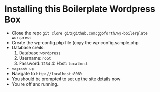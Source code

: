 Installing this Boilerplate Wordpress Box
=========================================

* Clone the repo `git clone git@github.com:ggoforth/wp-boilerplate wordpress`
* Create the wp-config.php file (copy the wp-config.sample.php
* Database creds:
    1. Database: `wordpress`
    2. Username: `root`
    3. Password: `1234`
    4: Host: `localhost`
* `vagrant up`
* Navigate to `http://localhost:8080`
* You should be prompted to set up the site details now
* You're off and running... 
    
